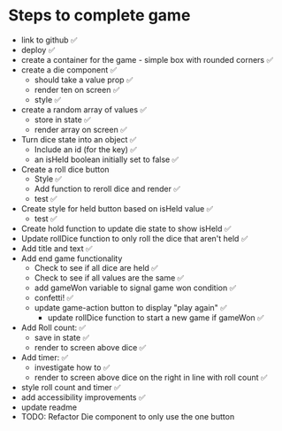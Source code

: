 # Steps to complete game

- link to github ✅
- deploy ✅
- create a container for the game - simple box with rounded corners ✅
- create a die component ✅
  - should take a value prop ✅
  - render ten on screen ✅
  - style ✅
- create a random array of values ✅
  - store in state ✅
  - render array on screen ✅
- Turn dice state into an object ✅
  - Include an id (for the key) ✅
  - an isHeld boolean initially set to false ✅
- Create a roll dice button
  - Style ✅
  - Add function to reroll dice and render ✅
  - test ✅
- Create style for held button based on isHeld value ✅
  - test ✅
- Create hold function to update die state to show isHeld ✅
- Update rollDice function to only roll the dice that aren't held ✅
- Add title and text ✅
- Add end game functionality
  - Check to see if all dice are held ✅
  - Check to see if all values are the same ✅
  - add gameWon variable to signal game won condition ✅
  - confetti! ✅
  - update game-action button to display "play again" ✅
    - update rollDice function to start a new game if gameWon ✅
- Add Roll count: ✅
  - save in state ✅
  - render to screen above dice ✅
- Add timer: ✅
  - investigate how to ✅
  - render to screen above dice on the right in line with roll count ✅
- style roll count and timer ✅
- add accessibility improvements ✅
- update readme
- TODO: Refactor Die component to only use the one button
